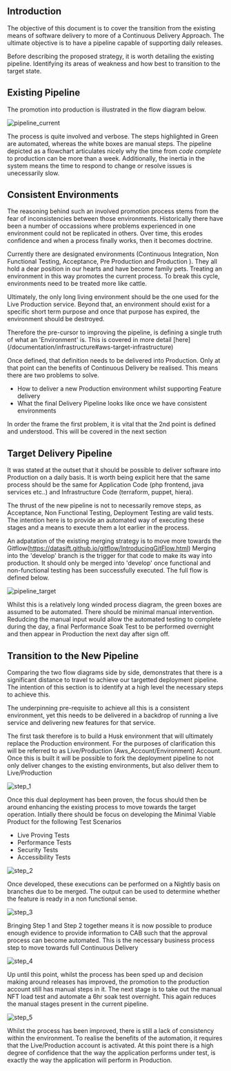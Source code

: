 ## Introduction

The objective of this document is to cover the transition from the existing means of software delivery to more of a Continuous Delivery Approach. The ultimate objective is to have a pipeline capable of supporting daily releases.

Before describing the proposed strategy, it is worth detailing the existing pipeline. Identifying its areas of weakness and how best to transition to the target state. 

## Existing Pipeline

The promotion into production is illustrated in the flow diagram below. 

![pipeline_current](images/pipeline_current.png)

The process is quite involved and verbose. The steps highlighted in Green are automated, whereas the white boxes are manual steps. The pipeline depicted as a flowchart articulates nicely why the time from *code complete* to production can be more than a week. Additionally, the inertia in the system means the time to respond to change or resolve issues is unecessarily slow.

## Consistent Environments

The reasoning behind such an involved promotion process stems from the fear of inconsistencies between those environments. Historically there have been a number of occassions where problems experienced in one environment could not be replicated in others. Over time, this erodes confidence and when a process finally works, then it becomes doctrine. 

Currently there are designated environments (Continuous Integration, Non Functional Testing, Acceptance, Pre Production and Production ). They all hold a dear position in our hearts and have become family pets. Treating an environment in this way promotes the current process. To break this cycle, environments need to be treated more like cattle. 

Ultimately, the only long living environment should be the one used for the Live Production service. Beyond that, an environment should exist for a specific short term purpose and once that purpose has expired, the environment should be destroyed. 

Therefore the pre-cursor to improving the pipeline, is defining a single truth of what an 'Environment' is. This is covered in more detail [here] (/documentation/infrastructure#aws-target-infrastructure)

Once defined, that definition needs to be delivered into Production. Only at that point can the benefits of Continuous Delivery be realised. This means there are two problems to solve. 

* How to deliver a new Production environment whilst supporting Feature delivery
* What the final Delivery Pipeline looks like once we have consistent environments

In order the frame the first problem, it is vital that the 2nd point is defined and understood. This will be covered in the next section

## Target Delivery Pipeline

It was stated at the outset that it should be possible to deliver software into Production on a daily basis. It is worth being explicit here that the same process should be the same for Application Code (php frontend, java services etc..) and Infrastructure Code (terraform, puppet, hiera). 

The thrust of the new pipeline is not to necessarily remove steps, as Acceptance, Non Functional Testing, Deployment Testing are valid tests. The intention here is to provide an automated way of executing these stages and a means to execute them a lot earlier in the process. 

An adpatation of the existing merging strategy is to move more towards the Gitflow(https://datasift.github.io/gitflow/IntroducingGitFlow.html) Merging into the 'develop' branch is the trigger for that code to make its way into production. It should only be merged into 'develop' once functional and non-functional testing has been successfully executed. The full flow is defined below.

![pipeline_target](images/pipeline_proposed.png)

Whilst this is a relatively long winded process diagram, the green boxes are assumed to be automated. There should be minimal manual intervention. Redudcing the manual input would allow the automated testing to complete during the day, a final Performance Soak Test to be performed overnight and then appear in Production the next day after sign off.

## Transition to the New Pipeline

Comparing the two flow diagrams side by side, demonstrates that there is a significant distance to travel to achieve our targetted deployment pipeline. The intention of this section is to identify at a high level the necessary steps to achieve this.

The underpinning pre-requisite to achieve all this is a consistent environment, yet this needs to be delivered in a backdrop of running a live service and delivering new features for that service.

The first task therefore is to build a Husk environment that will ultimately replace the Production environment. For the purposes of clarification this will be referred to as Live/Production (Aws_Account/Environment) Account. Once this is built it will be possible to fork the deployment pipeline to not only deliver changes to the existing environments, but also deliver them to Live/Production

![step_1](images/deliver_step_1.png)

Once this dual deployment has been proven, the focus should then be around enhancing the existing process to move towards the target operation. Intially there should be focus on developing the Minimal Viable Product for the following Test Scenarios

* Live Proving Tests
* Performance Tests
* Security Tests
* Accessibility Tests

![step_2](images/deliver_step_2.png)

Once developed, these executions can be performed on a Nightly basis on branches due to be merged. The output can be used to determine whether the feature is ready in a non functional sense. 

![step_3](images/deliver_step_3.png)

Bringing Step 1 and Step 2 together means it is now possible to produce enough evidence to provide information to CAB such that the approval process can become automated. This is the necessary business process step to move towards full Continuous Delivery

![step_4](images/deliver_step_4.png)

Up until this point, whilst the process has been sped up and decision making around releases has improved, the promotion to the production account still has manual steps in it. The next stage is to take out the manual NFT load test and automate a 6hr soak test overnight. This again reduces the manual stages present in the current pipeline. 

![step_5](images/deliver_step_5.png)

Whilst the process has been improved, there is still a lack of consistency within the environment. To realise the benefits of the automation, it requires that the Live/Production account is activated. At this point there is a high degree of confidence that the way the application performs under test, is exactly the way the application will perform in Production.  


